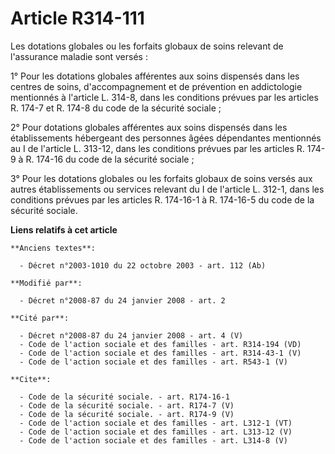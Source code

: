 # Article R314-111

Les dotations globales ou les forfaits globaux de soins relevant de l'assurance maladie sont versés : 

1° Pour les dotations globales afférentes aux soins dispensés dans les centres de soins, d'accompagnement et de prévention en
addictologie mentionnés à l'article L. 314-8, dans les conditions prévues par les articles R. 174-7 et R. 174-8 du code de la
sécurité sociale ; 

2° Pour dotations globales afférentes aux soins dispensés dans les établissements hébergeant des personnes âgées dépendantes
mentionnés au I de l'article L. 313-12, dans les conditions prévues par les articles R. 174-9 à R. 174-16 du code de la
sécurité sociale ; 

3° Pour les dotations globales ou les forfaits globaux de soins versés aux autres établissements ou services relevant du I de
l'article L. 312-1, dans les conditions prévues par les articles R. 174-16-1 à R. 174-16-5 du code de la sécurité sociale.

**Liens relatifs à cet article**

	**Anciens textes**:

	  - Décret n°2003-1010 du 22 octobre 2003 - art. 112 (Ab)

	**Modifié par**:

	  - Décret n°2008-87 du 24 janvier 2008 - art. 2

	**Cité par**:

	  - Décret n°2008-87 du 24 janvier 2008 - art. 4 (V)
	  - Code de l'action sociale et des familles - art. R314-194 (VD)
	  - Code de l'action sociale et des familles - art. R314-43-1 (V)
	  - Code de l'action sociale et des familles - art. R543-1 (V)

	**Cite**:

	  - Code de la sécurité sociale. - art. R174-16-1
	  - Code de la sécurité sociale. - art. R174-7 (V)
	  - Code de la sécurité sociale. - art. R174-9 (V)
	  - Code de l'action sociale et des familles - art. L312-1 (VT)
	  - Code de l'action sociale et des familles - art. L313-12 (V)
	  - Code de l'action sociale et des familles - art. L314-8 (V)
